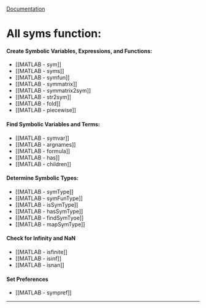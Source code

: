 
[Documentation](https://it.mathworks.com/help/symbolic/symbolic-variables-expressions-and-functions.html?s_tid=CRUX_topnav)

# All syms function:
#### Create Symbolic Variables, Expressions, and Functions:
- [[MATLAB - sym]]
- [[MATLAB - syms]]
- [[MATLAB - symfun]]
- [[MATLAB - symmatrix]]
- [[MATLAB - symmatrix2sym]]
- [[MATLAB - str2sym]]
- [[MATLAB - fold]]
- [[MATLAB - piecewise]]
#### Find Symbolic Variables and Terms:
- [[MATLAB - symvar]]
- [[MATLAB - argnames]]
- [[MATLAB - formula]]
- [[MATLAB - has]]
- [[MATLAB - children]]
#### Determine Symbolic Types:
- [[MATLAB - symType]]
- [[MATLAB - symFunType]]
- [[MATLAB - isSymType]]
- [[MATLAB - hasSymType]]
- [[MATLAB - findSymTyoe]]
- [[MATLAB - mapSymType]]
#### Check for Infinity and NaN
- [[MATLAB - isfinite]]
- [[MATLAB - isinf]]
- [[MATLAB - isnan]]
#### Set Preferences
- [[MATLAB - sympref]]

---

